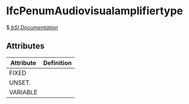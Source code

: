 IfcPenumAudiovisualamplifiertype
================================
$[ _bSI
Documentation_](https://standards.buildingsmart.org/IFC/DEV/IFC4_2/FINAL/HTML/schema//pset/penum_audiovisualamplifiertype.htm)


Attributes
----------
| Attribute   | Definition   |
|-------------|--------------|
| FIXED       |              |
| UNSET.      |              |
| VARIABLE    |              |
